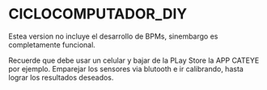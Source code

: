 # CICLOCOMPUTADOR_DIY



Estea version no incluye el desarrollo de BPMs, sinembargo es completamente funcional.

Recuerde que debe usar un celular y bajar de la PLay Store la APP CATEYE por ejemplo. Emparejar los sensores via blutooth e ir calibrando, hasta lograr
los resultados deseados.
